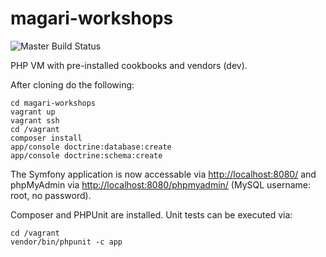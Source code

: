 magari-workshops
================

![Master Build Status](https://circleci.com/gh/foobugs/magari-workshops/tree/master.png?circle-token=493c06b21687b9aa6d35cf3551cf7ff4bdc9353a)

PHP VM with pre-installed cookbooks and vendors (dev).

After cloning do the following:

    cd magari-workshops
    vagrant up
    vagrant ssh
    cd /vagrant
    composer install
    app/console doctrine:database:create
    app/console doctrine:schema:create

The Symfony application is now accessable via [http://localhost:8080/](http://localhost:8080/) and phpMyAdmin via [http://localhost:8080/phpmyadmin/](http://localhost:8080/phpmyadmin/) (MySQL username: root, no password).

Composer and PHPUnit are installed. Unit tests can be executed via:

    cd /vagrant
    vendor/bin/phpunit -c app
